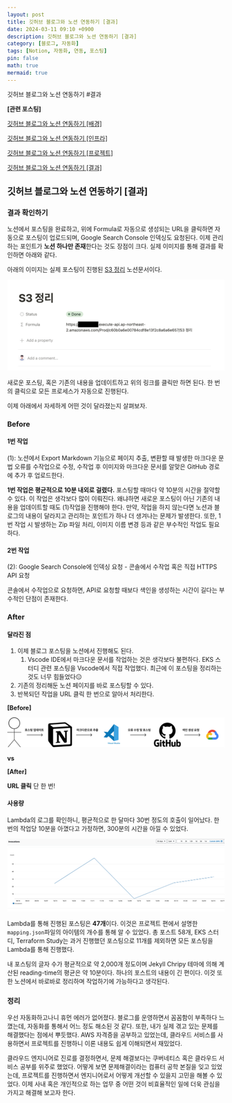 ```yaml
---
layout: post
title: 깃허브 블로그와 노션 연동하기 [결과]
date: 2024-03-11 09:10 +0900 
description: 깃허브 블로그와 노션 연동하기 [결과]
category: [블로그, 자동화] 
tags: [Notion, 자동화, 연동, 포스팅] 
pin: false
math: true
mermaid: true
---
```

깃허브 블로그와 노션 연동하기 #결과
<!--more-->


**[관련 포스팅]**


[깃허브 블로그와 노션 연동하기 [배경]](https://www.handongbee.com/posts/%EA%B9%83%ED%97%88%EB%B8%8C-%EB%B8%94%EB%A1%9C%EA%B7%B8%EC%99%80-%EB%85%B8%EC%85%98-%EC%97%B0%EB%8F%99%ED%95%98%EA%B8%B0/)


[깃허브 블로그와 노션 연동하기 [인프라]](https://www.handongbee.com/posts/%EA%B9%83%ED%97%88%EB%B8%8C-%EB%B8%94%EB%A1%9C%EA%B7%B8%EC%99%80-%EB%85%B8%EC%85%98-%EC%97%B0%EB%8F%99%ED%95%98%EA%B8%B0-%EC%9D%B8%ED%94%84%EB%9D%BC/)


[깃허브 블로그와 노션 연동하기 [프로젝트]](https://www.handongbee.com/posts/%EA%B9%83%ED%97%88%EB%B8%8C-%EB%B8%94%EB%A1%9C%EA%B7%B8%EC%99%80-%EB%85%B8%EC%85%98-%EC%97%B0%EB%8F%99%ED%95%98%EA%B8%B0-%ED%94%84%EB%A1%9C%EC%A0%9D%ED%8A%B8/)


[깃허브 블로그와 노션 연동하기 [결과]](https://www.handongbee.com/posts/%EA%B9%83%ED%97%88%EB%B8%8C-%EB%B8%94%EB%A1%9C%EA%B7%B8%EC%99%80-%EB%85%B8%EC%85%98-%EC%97%B0%EB%8F%99%ED%95%98%EA%B8%B0-%EA%B2%B0%EA%B3%BC/)


## 깃허브 블로그와 노션 연동하기 [결과]


### 결과 확인하기


노션에서 포스팅을 완료하고, 위에 Formula로 자동으로 생성되는 URL을 클릭하면 자동으로 포스팅이 업로드되며, Google Search Console 인덱싱도 요청된다. 이제 관리하는 포인트가 **노션 하나만 존재**한다는 것도 장점이 크다. 실제 이미지를 통해 결과를 확인하면 아래와 같다.


아래의 이미지는 실제 포스팅이 진행된 [S3 정리](https://www.handongbee.com/posts/S3-%EC%A0%95%EB%A6%AC/) 노션문서이다. 


![Untitled.png](/assets/img/post/%EA%B9%83%ED%97%88%EB%B8%8C%20%EB%B8%94%EB%A1%9C%EA%B7%B8%EC%99%80%20%EB%85%B8%EC%85%98%20%EC%97%B0%EB%8F%99%ED%95%98%EA%B8%B0%20[%EA%B2%B0%EA%B3%BC]/1.png)


새로운 포스팅, 혹은 기존의 내용을 업데이트하고 위의 링크를 클릭만 하면 된다. 한 번의 클릭으로 모든 프로세스가 자동으로 진행된다.


이제 아래에서 자세하게 어떤 것이 달라졌는지 살펴보자.


### Before


#### 1번 작업


(1): 노션에서 Export Markdown 기능으로 페이지 추출, 변환할 때 발생한 마크다운 문법 오류를 수작업으로 수정,  수작업 후 이미지와 마크다운 문서를 알맞은 GitHub 경로에 추가 후 업로드한다.


**1번 작업은 평균적으로 10분 내외로 걸렸다.** 포스팅할 때마다 약 10분의 시간을 절약할 수 있다. 이 작업은 생각보다 많이 이뤄진다. 왜냐하면 새로운 포스팅이 아닌 기존의 내용을 업데이트할 때도 (1)작업을 진행해야 한다. 만약,  작업을 하지 않는다면 노션과 블로그의 내용이 달라지고 관리하는 포인트가 하나 더 생겨나는 문제가 발생한다. 또한, 1번 작업 시 발생하는 Zip 파일 처리, 이미지 이름 변경 등과 같은 부수적인 작업도 필요하다.


#### 2번 작업


(2): Google Search Console에 인덱싱 요청 - 콘솔에서 수작업 혹은 직접 HTTPS API 요청


콘솔에서 수작업으로 요청하면, API로 요청할 때보다 색인을 생성하는 시간이 길다는 부수적인 단점이 존재한다.


### After


#### 달라진 점

1. 이제 블로그 포스팅을 노션에서 진행해도 된다.
	1. Vscode IDE에서 마크다운 문서를 작업하는 것은 생각보다 불편하다. EKS 스터디 관련 포스팅을 Vscode에서 직접 작업했다. 최근에 이 포스팅을 정리하는 것도 너무 힘들었다😑
2. 기존의 정리해둔 노션 페이지를 바로 포스팅할 수 있다.
3. 반복되던 작업을 URL 클릭 한 번으로 알아서 처리한다.

**[Before]**


![Untitled.png](/assets/img/post/%EA%B9%83%ED%97%88%EB%B8%8C%20%EB%B8%94%EB%A1%9C%EA%B7%B8%EC%99%80%20%EB%85%B8%EC%85%98%20%EC%97%B0%EB%8F%99%ED%95%98%EA%B8%B0%20[%EA%B2%B0%EA%B3%BC]/2.png)


**vs**


**[After]**


**URL 클릭** 단 한 번!


#### 사용량


Lambda의 로그를 확인하니, 평균적으로 한 달마다 30번 정도의 호출이 일어났다. 한 번의 작업당 10분을 아꼈다고 가정하면, 300분의 시간을 아낄 수 있었다.


![Untitled.png](/assets/img/post/%EA%B9%83%ED%97%88%EB%B8%8C%20%EB%B8%94%EB%A1%9C%EA%B7%B8%EC%99%80%20%EB%85%B8%EC%85%98%20%EC%97%B0%EB%8F%99%ED%95%98%EA%B8%B0%20[%EA%B2%B0%EA%B3%BC]/3.png)


Lambda를 통해 진행된 포스팅은 **47개**이다. 이것은 프로젝트 편에서 설명한 `mapping.json`파일의 아이템의 개수를 통해 알 수 있었다. 총 포스트 58개, EKS 스터디, Terraform Study는 과거 진행했던 포스팅으로 11개를 제외하면 모든 포스팅을 Lambda를 통해 진행했다.


내 포스팅의 글자 수가 평균적으로 약 2,000개 정도이며 Jekyll Chripy 테마에 의해 계산된 reading-time의 평균은 약 10분이다. 하나의 포스트의 내용이 긴 편이다. 이것 또한 노션에서 바로바로 정리하며 작업하기에 가능하다고 생각된다.


### 정리


우선 자동화하고나니 휴먼 에러가 없어졌다. 블로그를 운영하면서 꼼꼼함이 부족하다 느꼈는데, 자동화를 통해서 어느 정도 해소된 것 같다. 또한, 내가 실제 겪고 있는 문제를 해결했다는 점에서 뿌듯했다. AWS 자격증을 공부하고 있었는데, 클라우드 서비스를 사용하면서 프로젝트를 진행하니 이론 내용도 쉽게 이해되면서 재밌었다. 


클라우드 엔지니어로 진로를 결정하면서, 문제 해결보다는 쿠버네티스 혹은 클라우드 서비스 공부를 위주로 했었다. 어떻게 보면 문제해결이라는 컴퓨터 공학 본질을 잊고 있었는데, 프로젝트를 진행하면서 엔지니어로서 어떻게 개선할 수 있을지 고민을 해볼 수 있었다. 이제 사내 혹은 개인적으로 하는 업무 중 어떤 것이 비효율적인 일에 더욱 관심을 가지고 해결해 보고자 한다.

